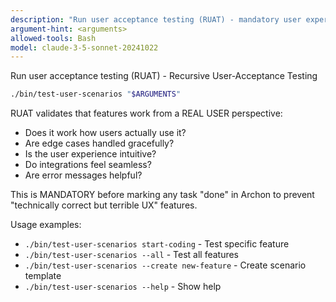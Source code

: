 ```yaml
---
description: "Run user acceptance testing (RUAT) - mandatory user experience validation"
argument-hint: <arguments>
allowed-tools: Bash
model: claude-3-5-sonnet-20241022
---
```



Run user acceptance testing (RUAT) - Recursive User-Acceptance Testing

```bash
./bin/test-user-scenarios "$ARGUMENTS"
```

RUAT validates that features work from a REAL USER perspective:
- Does it work how users actually use it?
- Are edge cases handled gracefully?
- Is the user experience intuitive?
- Do integrations feel seamless?
- Are error messages helpful?

This is MANDATORY before marking any task "done" in Archon to prevent "technically correct but terrible UX" features.

Usage examples:
- `./bin/test-user-scenarios start-coding` - Test specific feature
- `./bin/test-user-scenarios --all` - Test all features
- `./bin/test-user-scenarios --create new-feature` - Create scenario template
- `./bin/test-user-scenarios --help` - Show help